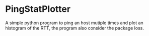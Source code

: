 # PingStatPlotter
A simple python program to ping an host mutiple times and plot an histogram of the RTT, the program also consider the package loss.
